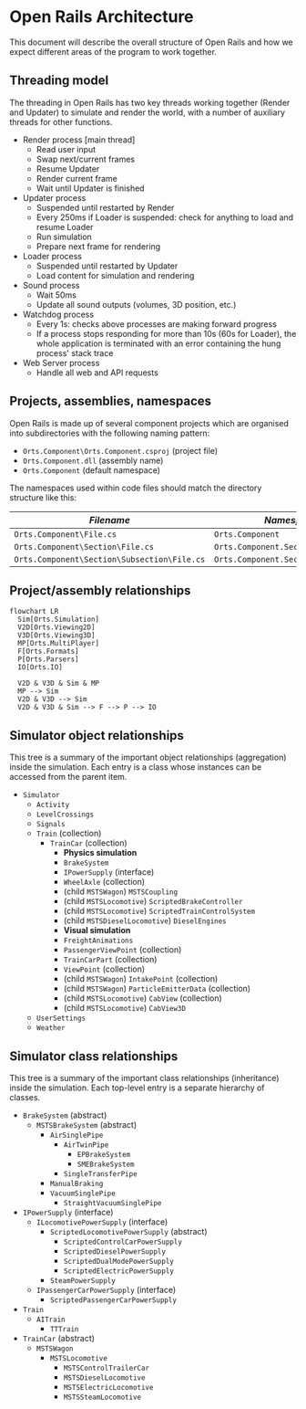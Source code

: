 # Open Rails Architecture

This document will describe the overall structure of Open Rails and how we expect different areas of the program to work together.

## Threading model

The threading in Open Rails has two key threads working together (Render and Updater) to simulate and render the world, with a number of auxiliary threads for other functions.

- Render process [main thread]
  - Read user input
  - Swap next/current frames
  - Resume Updater
  - Render current frame
  - Wait until Updater is finished
- Updater process
  - Suspended until restarted by Render
  - Every 250ms if Loader is suspended: check for anything to load and resume Loader
  - Run simulation
  - Prepare next frame for rendering
- Loader process
  - Suspended until restarted by Updater
  - Load content for simulation and rendering
- Sound process
  - Wait 50ms
  - Update all sound outputs (volumes, 3D position, etc.)
- Watchdog process
  - Every 1s: checks above processes are making forward progress
  - If a process stops responding for more than 10s (60s for Loader), the whole application is terminated with an error containing the hung process' stack trace
- Web Server process
  - Handle all web and API requests

## Projects, assemblies, namespaces

Open Rails is made up of several component projects which are organised into subdirectories with the following naming pattern:

- `Orts.Component\Orts.Component.csproj` (project file)
- `Orts.Component.dll` (assembly name)
- `Orts.Component` (default namespace)

The namespaces used within code files should match the directory structure like this:

| *Filename* | *Namespace*
|---|---|
| `Orts.Component\File.cs` | `Orts.Component` |
| `Orts.Component\Section\File.cs` | `Orts.Component.Section` |
| `Orts.Component\Section\Subsection\File.cs` | `Orts.Component.Section.Subsection` |

## Project/assembly relationships

```mermaid
flowchart LR
  Sim[Orts.Simulation]
  V2D[Orts.Viewing2D]
  V3D[Orts.Viewing3D]
  MP[Orts.MultiPlayer]
  F[Orts.Formats]
  P[Orts.Parsers]
  IO[Orts.IO]
  
  V2D & V3D & Sim & MP
  MP --> Sim
  V2D & V3D --> Sim
  V2D & V3D & Sim --> F --> P --> IO
```

## Simulator object relationships

This tree is a summary of the important object relationships (aggregation) inside the simulation. Each entry is a class whose instances can be accessed from the parent item.

- `Simulator`
  - `Activity`
  - `LevelCrossings`
  - `Signals`
  - `Train` (collection)
    - `TrainCar` (collection)
      - **Physics simulation**
      - `BrakeSystem`
      - `IPowerSupply` (interface)
      - `WheelAxle` (collection)
      - (child `MSTSWagon`) `MSTSCoupling`
      - (child `MSTSLocomotive`) `ScriptedBrakeController`
      - (child `MSTSLocomotive`) `ScriptedTrainControlSystem`
      - (child `MSTSDieselLocomotive`) `DieselEngines`
      - **Visual simulation**
      - `FreightAnimations`
      - `PassengerViewPoint` (collection)
      - `TrainCarPart` (collection)
      - `ViewPoint` (collection)
      - (child `MSTSWagon`) `IntakePoint` (collection)
      - (child `MSTSWagon`) `ParticleEmitterData` (collection)
      - (child `MSTSLocomotive`) `CabView` (collection)
      - (child `MSTSLocomotive`) `CabView3D`
  - `UserSettings`
  - `Weather`

## Simulator class relationships

This tree is a summary of the important class relationships (inheritance) inside the simulation. Each top-level entry is a separate hierarchy of classes.

- `BrakeSystem` (abstract)
  - `MSTSBrakeSystem` (abstract)
    - `AirSinglePipe`
      - `AirTwinPipe`
        - `EPBrakeSystem`
        - `SMEBrakeSystem`
      - `SingleTransferPipe`
    - `ManualBraking`
    - `VacuumSinglePipe`
      - `StraightVacuumSinglePipe`
- `IPowerSupply` (interface)
  - `ILocomotivePowerSupply` (interface)
    - `ScriptedLocomotivePowerSupply` (abstract)
      - `ScriptedControlCarPowerSupply`
      - `ScriptedDieselPowerSupply`
      - `ScriptedDualModePowerSupply`
      - `ScriptedElectricPowerSupply`
    - `SteamPowerSupply`
  - `IPassengerCarPowerSupply` (interface)
    - `ScriptedPassengerCarPowerSupply`
- `Train`
  - `AITrain`
    - `TTTrain`
- `TrainCar` (abstract)
  - `MSTSWagon`
    - `MSTSLocomotive`
      - `MSTSControlTrailerCar`
      - `MSTSDieselLocomotive`
      - `MSTSElectricLocomotive`
      - `MSTSSteamLocomotive`
